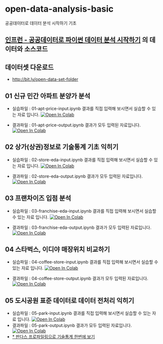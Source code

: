 # open-data-analysis-basic
공공데이터로 데이터 분석 시작하기 기초

## [인프런 - 공공데이터로 파이썬 데이터 분석 시작하기](https://www.inflearn.com/course/%EA%B3%B5%EA%B3%B5%EB%8D%B0%EC%9D%B4%ED%84%B0%EB%A1%9C-%ED%8C%8C%EC%9D%B4%EC%8D%AC-%EB%8D%B0%EC%9D%B4%ED%84%B0-%EB%B6%84%EC%84%9D-%EC%8B%9C%EC%9E%91%ED%95%98%EA%B8%B0) 의 데이터와 소스코드

## 데이터셋 다운로드
* http://bit.ly/open-data-set-folder

## 01 신규 민간 아파트 분양가 분석
* 실습파일 : 01-apt-price-input.ipynb 결과를 직접 입력해 보시면서 실습할 수 있는 자료 입니다. [![Open In Colab](https://colab.research.google.com/assets/colab-badge.svg)](https://bit.ly/open-data-01-apt-price-input)

* 결과파일 : 01-apt-price-output.ipynb 결과가 모두 입력된 자료입니다. [![Open In Colab](https://colab.research.google.com/assets/colab-badge.svg)](https://bit.ly/open-data-01-apt-output)
  
  
## 02 상가(상권)정보로 기술통계 기초 익히기

* 실습파일 : 02-store-eda-input.ipynb 결과를 직접 입력해 보시면서 실습할 수 있는 자료 입니다. [![Open In Colab](https://colab.research.google.com/assets/colab-badge.svg)](https://bit.ly/open-data-02-store-input)

* 결과파일 : 02-store-eda-output.ipynb 결과가 모두 입력된 자료입니다. [![Open In Colab](https://colab.research.google.com/assets/colab-badge.svg)](https://bit.ly/open-data-02-store-output)
 
 
 ## 03 프랜차이즈 입점 분석
 
* 실습파일 : 03-franchise-eda-input.ipynb 결과를 직접 입력해 보시면서 실습할 수 있는 자료 입니다. [![Open In Colab](https://colab.research.google.com/assets/colab-badge.svg)](https://bit.ly/open-data-03-franchise-input)

* 결과파일 : 03-franchise-eda-output.ipynb 결과가 모두 입력된 자료입니다. [![Open In Colab](https://colab.research.google.com/assets/colab-badge.svg)](https://bit.ly/open-data-03-franchise-output)
 
 
 ## 04 스타벅스, 이디야 매장위치 비교하기
  
 * 실습파일 : 04-coffee-store-input.ipynb 결과를 직접 입력해 보시면서 실습할 수 있는 자료 입니다. [![Open In Colab](https://colab.research.google.com/assets/colab-badge.svg)](https://bit.ly/open-data-04-coffee-store-input)

* 결과파일 : 04-coffee-store-output.ipynb 결과가 모두 입력된 자료입니다. [![Open In Colab](https://colab.research.google.com/assets/colab-badge.svg)](https://bit.ly/open-data-04-coffee-store-output)


 ## 05 도시공원 표준 데이터로 데이터 전처리 익히기
  
* 실습파일 : 05-park-input.ipynb 결과를 직접 입력해 보시면서 실습할 수 있는 자료 입니다. [![Open In Colab](https://colab.research.google.com/assets/colab-badge.svg)](https://bit.ly/open-data-05-park-input)
* 결과파일 : 05-park-output.ipynb 결과가 모두 입력된 자료입니다. [![Open In Colab](https://colab.research.google.com/assets/colab-badge.svg)](https://bit.ly/open-data-05-park-output)
* [* 판다스 프로파일링으로 기술통계 한번에 보기](https://corazzon.github.io/open-data-analysis-basic/05-park_pandas_profile.html)
